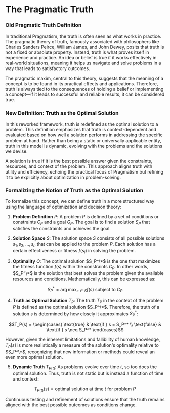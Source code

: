 # The Pragmatic Truth

### Old Pragmatic Truth Definition

In traditional Pragmatism, the truth is often seen as what works in practice. The pragmatic theory of truth, famously associated with philosophers like Charles Sanders Peirce, William James, and John Dewey, posits that truth is not a fixed or absolute property. Instead, truth is what proves itself in experience and practice. An idea or belief is true if it works effectively in real-world situations, meaning it helps us navigate and solve problems in a way that leads to satisfactory outcomes.

The pragmatic maxim, central to this theory, suggests that the meaning of a concept is to be found in its practical effects and applications. Therefore, truth is always tied to the consequences of holding a belief or implementing a concept—if it leads to successful and reliable results, it can be considered true.

### New Definition: Truth as the Optimal Solution

In this reworked framework, truth is redefined as the optimal solution to a problem. This definition emphasizes that truth is context-dependent and evaluated based on how well a solution performs in addressing the specific problem at hand. Rather than being a static or universally applicable entity, truth in this model is dynamic, evolving with the problems and the solutions we devise.

A solution is true if it is the best possible answer given the constraints, resources, and context of the problem. This approach aligns truth with utility and efficiency, echoing the practical focus of Pragmatism but refining it to be explicitly about optimization in problem-solving.

### Formalizing the Notion of Truth as the Optimal Solution

To formalize this concept, we can define truth in a more structured way using the language of optimization and decision theory:

1. **Problem Definition** $P$: A problem $P$ is defined by a set of conditions or constraints $C_P$ and a goal $G_P$. The goal is to find a solution $S_P$ that satisfies the constraints and achieves the goal.

2. **Solution Space** $S$: The solution space $S$ consists of all possible solutions $s_1, s_2, \dots, s_n$ that can be applied to the problem $P$. Each solution has a certain effectiveness or fitness $f(s_i)$ in solving the problem.

3. **Optimality** $O$: The optimal solution $S_P^\*$ is the one that maximizes the fitness function $f(s)$ within the constraints $C_P$. In other words, $S_P^\*$ is the solution that best solves the problem given the available resources and conditions. Mathematically, this can be expressed as:

```math
S_P^* = \arg\max_{s \in S} f(s) \text{ subject to } C_P
```

4. **Truth as Optimal Solution** $T_P$: The truth $T_P$ in the context of the problem $P$ is defined as the optimal solution $S_P^\*$. Therefore, the truth of a solution $s$ is determined by how closely it approximates $S_P^*$:

```math
T_P(s) = 
\begin{cases} 
\text{true} & \text{if } s = S_P^* \\
\text{false} & \text{if } s \neq S_P^*
\end{cases}
```

However, given the inherent limitations and fallibility of human knowledge, $T_P(s)$ is more realistically a measure of the solution's optimality relative to $S_P^\*$, recognizing that new information or methods could reveal an even more optimal solution.

5. **Dynamic Truth** $T_{P(t)}$: As problems evolve over time $t$, so too does the optimal solution. Thus, truth is not static but is instead a function of time and context:

```math
T_{P(t)}(s) = \text{optimal solution at time } t \text{ for problem } P
```

Continuous testing and refinement of solutions ensure that the truth remains aligned with the best possible outcomes as conditions change. 
